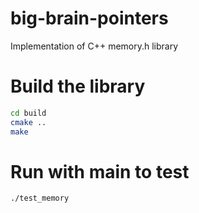 # big-brain-pointers
Implementation of C++ memory.h library

# Build the library
```bash
cd build
cmake ..
make
```

# Run with main to test
```bash
./test_memory
```
